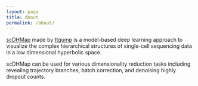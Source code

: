 ```yaml
---
layout: page
title: About
permalink: /about/
---
```


[scDHMap](https://github.com/ttgump/scDHMap) made by [ttgump](https://github.com/ttgump) is a model-based deep learning approach to visualize the complex 
hierarchical structures of single-cell sequencing data in a low dimensional hyperbolic space. 

scDHMap can be used for various dimensionality reduction tasks including revealing trajectory branches, 
batch correction, and denoising highly dropout counts.


